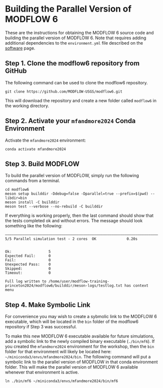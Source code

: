 # Building the Parallel Version of MODFLOW 6

These are the instructions for obtaining the MODFLOW 6 source code and building the parallel version of MODFLOW 6.  Note that requires adding additional dependencies to the `environment.yml` file described on the [software](./SOFTWARE.md) page.

## Step 1. Clone the modflow6 repository from GitHub
The following command can be used to clone the modflow6 repository.

```
git clone https://github.com/MODFLOW-USGS/modflow6.git
```

This will download the repository and create a new folder called `modflow6` in the working directory.

## Step 2. Activate your `mfandmore2024` Conda Environment

Activate the `mfandmore2024` environment:

```
conda activate mfandmore2024
```

## Step 3. Build MODFLOW

To build the parallel version of MODFLOW, simply run the following commands from a terminal.

```
cd modflow6
meson setup builddir -Ddebug=false -Dparallel=true --prefix=$(pwd) --libdir=bin
meson install -C builddir
meson test --verbose --no-rebuild -C builddir
```

If everything is working properly, then the last command should show that the tests completed ok and without errors.  The message should look something like the following:

```
――――――――――――――――――――――――――――――――――――――――――――――――――――――――――――――――――――――――――――――――――――――――――――――――――――――――――――――――――――――
5/5 Parallel simulation test - 2 cores  OK              0.20s
 
 
Ok:                 5
Expected Fail:      0
Fail:               0
Unexpected Pass:    0
Skipped:            0
Timeout:            0
 
Full log written to /home/user/modflow-training-princeton2024/modflow6/builddir/meson-logs/testlog.txt has context menu
```

## Step 4. Make Symbolic Link
For convenience you may wish to create a sybmolic link to the MODFLOW 6 executable, which will be located in the `bin` folder of the modflow6 repository if Step 3 was successful.

To make this new MODFLOW 6 executable available for future simulations, add a symbolic link to the newly compiled binary executable (`./bin/mf6`).  If you created the `mfandmore2024` environment for the workshop, then the `bin` folder for that environment will likely be located here: `~/miniconda3/envs/mfandmore2024/bin`.  The following command will put a symbolic link to the parallel version of MODFLOW in that conda environment folder.  This will make the parallel version of MODFLOW 6 available whenever that environment is active.

```
ln ./bin/mf6 ~/miniconda3/envs/mfandmore2024/bin/mf6
```

